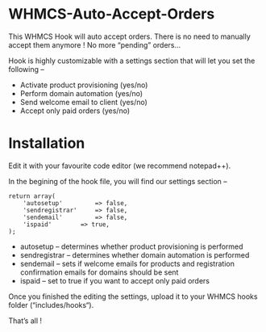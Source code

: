# WHMCS-Auto-Accept-Orders

This WHMCS Hook will auto accept orders. There is no need to manually accept them anymore !
No more “pending” orders…

Hook is highly customizable with a settings section that will let you set the following –

* Activate product provisioning (yes/no)
* Perform domain automation (yes/no)
* Send welcome email to client (yes/no)
* Accept only paid orders (yes/no)

# Installation

Edit it with your favourite code editor (we recommend notepad++).

In the begining of the hook file, you will find our settings section –


	return array( 
		'autosetup' 		=> false,
		'sendregistrar' 	=> false, 
		'sendemail' 		=> false, 
		'ispaid'		=> true, 
	);


* autosetup – determines whether product provisioning is performed
* sendregistrar – determines whether domain automation is performed
* sendemail – sets if welcome emails for products and registration confirmation emails for domains should be sent
* ispaid – set to true if you want to accept only paid orders

Once you finished the editing the settings, upload it to your WHMCS hooks folder (“includes/hooks“).

That’s all !
